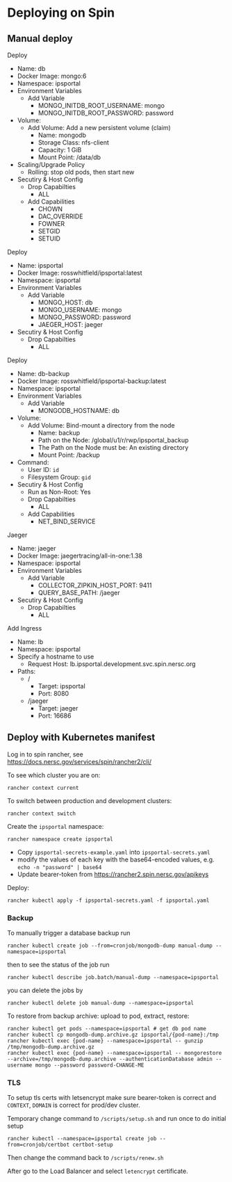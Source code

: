 # Deploying on Spin

## Manual deploy

Deploy
 - Name: db
 - Docker Image: mongo:6
 - Namespace: ipsportal
 - Environment Variables
   - Add Variable
     - MONGO_INITDB_ROOT_USERNAME: mongo
     - MONGO_INITDB_ROOT_PASSWORD: password
 - Volume:
   - Add Volume: Add a new persistent volume (claim)
     - Name: mongodb
     - Storage Class: nfs-client
     - Capacity: 1 GiB
     - Mount Point: /data/db
 - Scaling/Upgrade Policy
   - Rolling: stop old pods, then start new
 - Secutiry & Host Config
   - Drop Capabilties
     - ALL
   - Add Capabilities
     - CHOWN
     - DAC_OVERRIDE
     - FOWNER
     - SETGID
     - SETUID

Deploy
 - Name: ipsportal
 - Docker Image: rosswhitfield/ipsportal:latest
 - Namespace: ipsportal
 - Environment Variables
   - Add Variable
     - MONGO_HOST: db
     - MONGO_USERNAME: mongo
     - MONGO_PASSWORD: password
     - JAEGER_HOST: jaeger
 - Secutiry & Host Config
   - Drop Capabilties
     - ALL

Deploy
 - Name: db-backup
 - Docker Image: rosswhitfield/ipsportal-backup:latest
 - Namespace: ipsportal
 - Environment Variables
   - Add Variable
     - MONGODB_HOSTNAME: db
 - Volume:
   - Add Volume: Bind-mount a directory from the node
     - Name: backup
     - Path on the Node: /global/u1/r/rwp/ipsportal_backup
     - The Path on the Node must be: An existing directory
     - Mount Point: /backup
 - Command:
   - User ID: `id`
   - Filesystem Group: `gid`
 - Secutiry & Host Config
   - Run as Non-Root: Yes
   - Drop Capabilties
     - ALL
   - Add Capabilities
     - NET_BIND_SERVICE

Jaeger
 - Name: jaeger
 - Docker Image: jaegertracing/all-in-one:1.38
 - Namespace: ipsportal
 - Environment Variables
   - Add Variable
     - COLLECTOR_ZIPKIN_HOST_PORT: 9411
     - QUERY_BASE_PATH: /jaeger
 - Secutiry & Host Config
   - Drop Capabilties
     - ALL

Add Ingress
 - Name: lb
 - Namespace: ipsportal
 - Specify a hostname to use
   - Request Host: lb.ipsportal.development.svc.spin.nersc.org
 - Paths:
   - /
     - Target: ipsportal
     - Port: 8080
   - /jaeger
     - Target: jaeger
     - Port: 16686

## Deploy with Kubernetes manifest

Log in to spin rancher, see https://docs.nersc.gov/services/spin/rancher2/cli/

To see which cluster you are on:

```shell
rancher context current
```

To switch between production and development clusters:

```shell
rancher context switch
```

Create the `ipsportal` namespace:

```shell
rancher namespace create ipsportal
```

- Copy `ipsportal-secrets-example.yaml` into `ipsportal-secrets.yaml`
- modify the values of each key with the base64-encoded values, e.g. `echo -n "password" | base64`
- Update bearer-token from https://rancher2.spin.nersc.gov/apikeys

Deploy:

```shell
rancher kubectl apply -f ipsportal-secrets.yaml -f ipsportal.yaml
```

### Backup

To manually trigger a database backup run

```shell
rancher kubectl create job --from=cronjob/mongodb-dump manual-dump --namespace=ipsportal
```

then to see the status of the job run

```shell
rancher kubectl describe job.batch/manual-dump --namespace=ipsportal
```

you can delete the jobs by

```shell
rancher kubectl delete job manual-dump --namespace=ipsportal
```

To restore from backup archive: upload to pod, extract, restore:

```shell
rancher kubectl get pods --namespace=ipsportal # get db pod name
rancher kubectl cp mongodb-dump.archive.gz ipsportal/{pod-name}:/tmp
rancher kubectl exec {pod-name} --namespace=ipsportal -- gunzip /tmp/mongodb-dump.archive.gz
rancher kubectl exec {pod-name} --namespace=ipsportal -- mongorestore --archive=/tmp/mongodb-dump.archive --authenticationDatabase admin --username mongo --password password-CHANGE-ME
```

### TLS

To setup tls certs with letsencrypt make sure bearer-token is correct and `CONTEXT`, `DOMAIN` is correct for prod/dev cluster.

Temporary change command to `/scripts/setup.sh` and run once to do initial setup

```shell
rancher kubectl --namespace=ipsportal create job --from=cronjob/certbot certbot-setup
```

Then change the command back to `/scripts/renew.sh`

After go to the Load Balancer and select `letencrypt` certificate.
